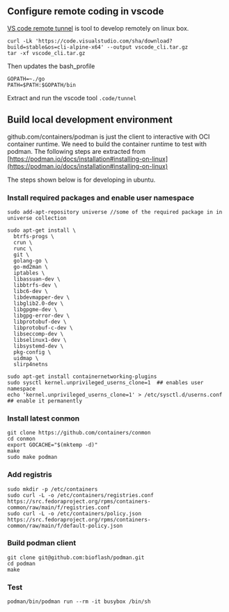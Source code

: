 ## Configure remote coding in vscode
[VS code remote tunnel](https://code.visualstudio.com/docs/remote/tunnels) is tool to develop remotely on linux box.

```ssh
curl -Lk 'https://code.visualstudio.com/sha/download?build=stable&os=cli-alpine-x64' --output vscode_cli.tar.gz
tar -xf vscode_cli.tar.gz
```

Then updates the bash_profile

```shell
GOPATH=~./go
PATH=$PATH:$GOPATH/bin
```
Extract and run the vscode tool
`.code/tunnel`

## Build local development environment

github.com/containers/podman is just the client to interactive with OCI container runtime. We need to build the container runtime to test with podman. The following steps are extracted from [https://podman.io/docs/installation#installing-on-linux](https://podman.io/docs/installation#installing-on-linux)

The steps shown below is for developing in ubuntu.

### Install required packages and enable user namespace
```shell
sudo add-apt-repository universe //some of the required package in in universe collection

sudo apt-get install \
  btrfs-progs \
  crun \
  runc \
  git \
  golang-go \
  go-md2man \
  iptables \
  libassuan-dev \
  libbtrfs-dev \
  libc6-dev \
  libdevmapper-dev \
  libglib2.0-dev \
  libgpgme-dev \
  libgpg-error-dev \
  libprotobuf-dev \
  libprotobuf-c-dev \
  libseccomp-dev \
  libselinux1-dev \
  libsystemd-dev \
  pkg-config \
  uidmap \
  slirp4netns

sudo apt-get install containernetworking-plugins
sudo sysctl kernel.unprivileged_userns_clone=1  ## enables user namespace
echo 'kernel.unprivileged_userns_clone=1' > /etc/sysctl.d/userns.conf ## enable it permanently

```

### Install latest conmon
```shell
git clone https://github.com/containers/conmon
cd conmon
export GOCACHE="$(mktemp -d)"
make
sudo make podman
```

### Add registris
```shell
sudo mkdir -p /etc/containers
sudo curl -L -o /etc/containers/registries.conf https://src.fedoraproject.org/rpms/containers-common/raw/main/f/registries.conf
sudo curl -L -o /etc/containers/policy.json https://src.fedoraproject.org/rpms/containers-common/raw/main/f/default-policy.json
```

### Build podman client

```shell
git clone git@github.com:bioflash/podman.git
cd podman
make
```

### Test
```shell
podman/bin/podman run --rm -it busybox /bin/sh
```
